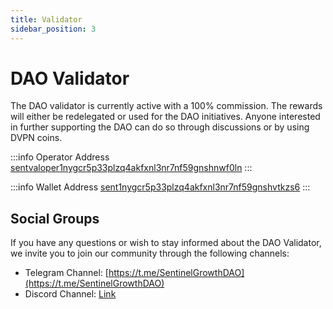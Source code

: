 ```yaml
---
title: Validator
sidebar_position: 3
---
```


# DAO Validator

The DAO validator is currently active with a 100% commission. The rewards will either be redelegated or used for the DAO initiatives. Anyone interested in further supporting the DAO can do so through discussions or by using DVPN coins.

:::info Operator Address
[sentvaloper1nygcr5p33plzq4akfxnl3nr7nf59gnshnwf0ln](https://www.mintscan.io/sentinel/validators/sentvaloper1nygcr5p33plzq4akfxnl3nr7nf59gnshnwf0ln)
:::

:::info Wallet Address
[sent1nygcr5p33plzq4akfxnl3nr7nf59gnshvtkzs6](https://www.mintscan.io/sentinel/address/sent1nygcr5p33plzq4akfxnl3nr7nf59gnshvtkzs6)
:::

## Social Groups

If you have any questions or wish to stay informed about the DAO Validator, we invite you to join our community through the following channels:

- Telegram Channel: [https://t.me/SentinelGrowthDAO](https://t.me/SentinelGrowthDAO)
- Discord Channel: [Link](https://discord.com/channels/436630361313640469/1148964356592259082)